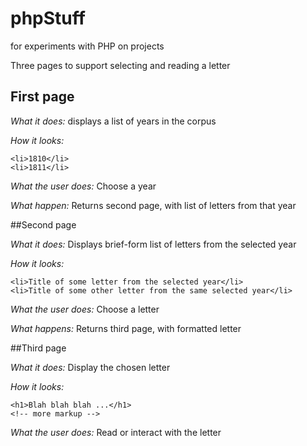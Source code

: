 # phpStuff
for experiments with PHP on projects

Three pages to support selecting and reading a letter

## First page

_What it does:_ displays a list of years in the corpus

_How it looks:_

	<li>1810</li>
	<li>1811</li>

_What the user does:_ Choose a year

_What happen:_ Returns second page, with list of letters from that year

##Second page

_What it does:_ Displays brief-form list of letters from the selected year

_How it looks:_

    <li>Title of some letter from the selected year</li>
    <li>Title of some other letter from the same selected year</li>
    
_What the user does:_ Choose a letter

_What happens:_ Returns third page, with formatted letter

##Third page

_What it does:_ Display the chosen letter

_How it looks:_

    <h1>Blah blah blah ...</h1>
    <!-- more markup -->

_What the user does:_ Read or interact with the letter

